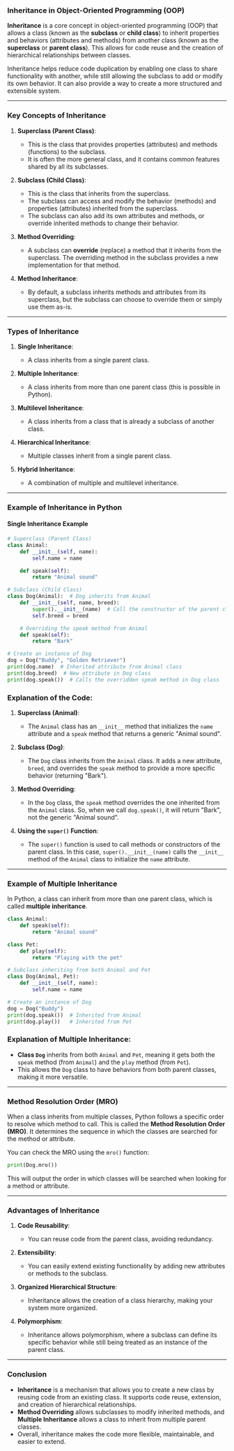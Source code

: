 ### **Inheritance in Object-Oriented Programming (OOP)**

**Inheritance** is a core concept in object-oriented programming (OOP) that allows a class (known as the **subclass** or **child class**) to inherit properties and behaviors (attributes and methods) from another class (known as the **superclass** or **parent class**). This allows for code reuse and the creation of hierarchical relationships between classes.

Inheritance helps reduce code duplication by enabling one class to share functionality with another, while still allowing the subclass to add or modify its own behavior. It can also provide a way to create a more structured and extensible system.

---

### **Key Concepts of Inheritance**

1. **Superclass (Parent Class)**:
   - This is the class that provides properties (attributes) and methods (functions) to the subclass.
   - It is often the more general class, and it contains common features shared by all its subclasses.

2. **Subclass (Child Class)**:
   - This is the class that inherits from the superclass.
   - The subclass can access and modify the behavior (methods) and properties (attributes) inherited from the superclass.
   - The subclass can also add its own attributes and methods, or override inherited methods to change their behavior.

3. **Method Overriding**:
   - A subclass can **override** (replace) a method that it inherits from the superclass. The overriding method in the subclass provides a new implementation for that method.

4. **Method Inheritance**:
   - By default, a subclass inherits methods and attributes from its superclass, but the subclass can choose to override them or simply use them as-is.

---

### **Types of Inheritance**

1. **Single Inheritance**:
   - A class inherits from a single parent class.
   
2. **Multiple Inheritance**:
   - A class inherits from more than one parent class (this is possible in Python).

3. **Multilevel Inheritance**:
   - A class inherits from a class that is already a subclass of another class.

4. **Hierarchical Inheritance**:
   - Multiple classes inherit from a single parent class.

5. **Hybrid Inheritance**:
   - A combination of multiple and multilevel inheritance.

---

### **Example of Inheritance in Python**

#### **Single Inheritance Example**

```python
# Superclass (Parent Class)
class Animal:
    def __init__(self, name):
        self.name = name

    def speak(self):
        return "Animal sound"

# Subclass (Child Class)
class Dog(Animal):  # Dog inherits from Animal
    def __init__(self, name, breed):
        super().__init__(name)  # Call the constructor of the parent class
        self.breed = breed

    # Overriding the speak method from Animal
    def speak(self):
        return "Bark"

# Create an instance of Dog
dog = Dog("Buddy", "Golden Retriever")
print(dog.name)  # Inherited attribute from Animal class
print(dog.breed)  # New attribute in Dog class
print(dog.speak())  # Calls the overridden speak method in Dog class
```

### **Explanation of the Code:**

1. **Superclass (Animal)**:
   - The `Animal` class has an `__init__` method that initializes the `name` attribute and a `speak` method that returns a generic "Animal sound".
   
2. **Subclass (Dog)**:
   - The `Dog` class inherits from the `Animal` class. It adds a new attribute, `breed`, and overrides the `speak` method to provide a more specific behavior (returning "Bark").

3. **Method Overriding**:
   - In the `Dog` class, the `speak` method overrides the one inherited from the `Animal` class. So, when we call `dog.speak()`, it will return "Bark", not the generic "Animal sound".

4. **Using the `super()` Function**:
   - The `super()` function is used to call methods or constructors of the parent class. In this case, `super().__init__(name)` calls the `__init__` method of the `Animal` class to initialize the `name` attribute.

---

### **Example of Multiple Inheritance**

In Python, a class can inherit from more than one parent class, which is called **multiple inheritance**.

```python
class Animal:
    def speak(self):
        return "Animal sound"

class Pet:
    def play(self):
        return "Playing with the pet"

# Subclass inheriting from both Animal and Pet
class Dog(Animal, Pet):
    def __init__(self, name):
        self.name = name

# Create an instance of Dog
dog = Dog("Buddy")
print(dog.speak())  # Inherited from Animal
print(dog.play())   # Inherited from Pet
```

### **Explanation of Multiple Inheritance**:

- **Class `Dog`** inherits from both `Animal` and `Pet`, meaning it gets both the `speak` method (from `Animal`) and the `play` method (from `Pet`).
- This allows the `Dog` class to have behaviors from both parent classes, making it more versatile.

---

### **Method Resolution Order (MRO)**

When a class inherits from multiple classes, Python follows a specific order to resolve which method to call. This is called the **Method Resolution Order (MRO)**. It determines the sequence in which the classes are searched for the method or attribute.

You can check the MRO using the `mro()` function:

```python
print(Dog.mro())
```

This will output the order in which classes will be searched when looking for a method or attribute.

---

### **Advantages of Inheritance**

1. **Code Reusability**:
   - You can reuse code from the parent class, avoiding redundancy.
   
2. **Extensibility**:
   - You can easily extend existing functionality by adding new attributes or methods to the subclass.
   
3. **Organized Hierarchical Structure**:
   - Inheritance allows the creation of a class hierarchy, making your system more organized.

4. **Polymorphism**:
   - Inheritance allows polymorphism, where a subclass can define its specific behavior while still being treated as an instance of the parent class.

---

### **Conclusion**

- **Inheritance** is a mechanism that allows you to create a new class by reusing code from an existing class. It supports code reuse, extension, and creation of hierarchical relationships.
- **Method Overriding** allows subclasses to modify inherited methods, and **Multiple Inheritance** allows a class to inherit from multiple parent classes.
- Overall, inheritance makes the code more flexible, maintainable, and easier to extend.